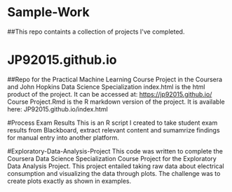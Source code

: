# Sample-Work
##This repo containts a collection of projects I've completed.


# JP92015.github.io
##Repo for the Practical Machine Learning Course Project in the Coursera and John Hopkins Data Science Specialization
index.html is the html product of the project. It can be accessed at: https://jp92015.github.io/
Course Project.Rmd is the R markdown version of the project. It is available here:  JP92015.github.io/index.html


#Process Exam Results
This is an R script I created to take student exam results from Blackboard, extract 
relevant content and sumamrize findings for manual entry into another platform.

#Exploratory-Data-Analysis-Project
This code was written to complete the Coursera Data Science Specialization Course Project for the Exploratory Data Analysis Project.
This project entailed taking raw data about electrical consumption and visualizing the data through plots. The challenge was to create plots exactly as shown in examples.
